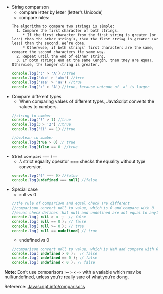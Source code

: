 * String comparison
  * compare letter by letter (letter's Unicode)
  * compare rules:
  ```
  The algorithm to compare two strings is simple:
    1. Compare the first character of both strings.
       * If the first character from the first string is greater (or less) than the other string’s, then the first string is greater (or less) than the second. We’re done.
       * Otherwise, if both strings’ first characters are the same, compare the second characters the same way.
    2. Repeat until the end of either string.
    3. If both strings end at the same length, then they are equal. Otherwise, the longer string is greater.
  ```
  ```js
  console.log('Z' > 'A') //true
  console.log('abe' > 'abc') //true
  console.log('aaa' > 'aa') //true
  console.log('a' > 'A') //true, because unicode of 'a' is larger
  ```
* Compare different types
  * When comparing values of different types, JavaScript converts the values to numbers.
  ```js
  //string to number
  console.log('2' > 1) //true
  console.log(3 > '2') //true
  console.log('01' == 1) //true
  
  //boolean to number
  console.log(true > 0) // true
  console.log(false == 0) //true
  ```
* Strict compare `===` `!==` 
  * A strict equality operator === checks the equality without type conversion.
  ```js
  console.log('0' === 0) //false
  console.log(undefined === null) //false
  ```
* Special case
  * null vs 0
  ```js
  //the rule of comparison and equal check are different
  //comparison convert null to value, which is 0 and compare with 0
  //equal check defines that null and undefined are not equal to anything else. only themselves are equal
  console.log( null > 0 );  // false
  console.log( null == 0 ); // false
  console.log( null >= 0 ); // true
  console.log( null == undefined) // true
  ```
  * undefined vs 0
  ```js
  //comparison convert null to value, which is NaN and compare with 0
  console.log( undefined > 0 );  // false
  console.log( undefined == 0 ); // false
  console.log( undefined < 0 ); // false
  ```

**Note:**
Don’t use comparisons `>=` `>` `<` `<=` with a variable which may be null/undefined, unless you’re really sure of what you’re doing. 

Reference: [Javascript.info/comparisons](https://javascript.info/comparison)
